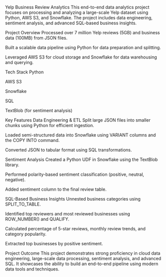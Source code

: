 Yelp Business Review Analytics
This end-to-end data analytics project focuses on processing and analyzing a large-scale Yelp dataset using Python, AWS S3, and Snowflake. The project includes data engineering, sentiment analysis, and advanced SQL-based business insights.

Project Overview
Processed over 7 million Yelp reviews (5GB) and business data (100MB) from JSON files.

Built a scalable data pipeline using Python for data preparation and splitting.

Leveraged AWS S3 for cloud storage and Snowflake for data warehousing and querying.

Tech Stack
Python

AWS S3

Snowflake

SQL

TextBlob (for sentiment analysis)

Key Features
Data Engineering & ETL
Split large JSON files into smaller chunks using Python for efficient ingestion.

Loaded semi-structured data into Snowflake using VARIANT columns and the COPY INTO command.

Converted JSON to tabular format using SQL transformations.

Sentiment Analysis
Created a Python UDF in Snowflake using the TextBlob library.

Performed polarity-based sentiment classification (positive, neutral, negative).

Added sentiment column to the final review table.

SQL-Based Business Insights
Unnested business categories using SPLIT_TO_TABLE.

Identified top reviewers and most reviewed businesses using ROW_NUMBER() and QUALIFY.

Calculated percentage of 5-star reviews, monthly review trends, and category popularity.

Extracted top businesses by positive sentiment.

Project Outcome
This project demonstrates strong proficiency in cloud data engineering, large-scale data processing, sentiment analysis, and advanced SQL. It showcases the ability to build an end-to-end pipeline using modern data tools and techniques.
